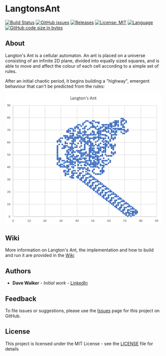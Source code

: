 # LangtonsAnt
 
[![Build Status](https://github.com/davewalker5/LangtonsAnt/workflows/.NET%20Core%20CI%20Build/badge.svg)](https://github.com/davewalker5/LangtonsAnt/actions)
[![GitHub issues](https://img.shields.io/github/issues/davewalker5/LangtonsAnt)](https://github.com/davewalker5/LangtonsAnt/issues)
[![Releases](https://img.shields.io/github/v/release/davewalker5/LangtonsAnt.svg?include_prereleases)](https://github.com/davewalker5/LangtonsAnt/releases)
[![License: MIT](https://img.shields.io/badge/License-MIT-blue.svg)](https://github.com/davewalker5/LangtonsAnt/blob/master/LICENSE)
[![Language](https://img.shields.io/badge/language-c%23-blue.svg)](https://github.com/davewalker5/LangtonsAnt/)
[![GitHub code size in bytes](https://img.shields.io/github/languages/code-size/davewalker5/LangtonsAnt)](https://github.com/davewalker5/LangtonsAnt/)

## About

Langton's Ant is a cellular automaton. An ant is placed on a universe consisting of an infinite 2D plane, divided into equally sized squares, and is able to move and affect the colour of each cell according to a simple set of rules.

After an initial chaotic period, it begins building a "highway", emergent behaviour that can't be predicted from the rules:

![Langton's Ant](https://raw.githubusercontent.com/davewalker5/LangtonsAnt/master/images/langtons-ant.png "Langton's Ant")

## Wiki

More information on Langton's Ant, the implementation and how to build and run it are provided in the [Wiki](https://github.com/davewalker5/LangtonsAnt/wiki)

## Authors

- **Dave Walker** - *Initial work* - [LinkedIn](https://www.linkedin.com/in/davewalker5/)

## Feedback

To file issues or suggestions, please use the [Issues](https://github.com/davewalker5/LangtonsAnt/issues) page for this project on GitHub.

## License

This project is licensed under the MIT License - see the [LICENSE](LICENSE) file for details
